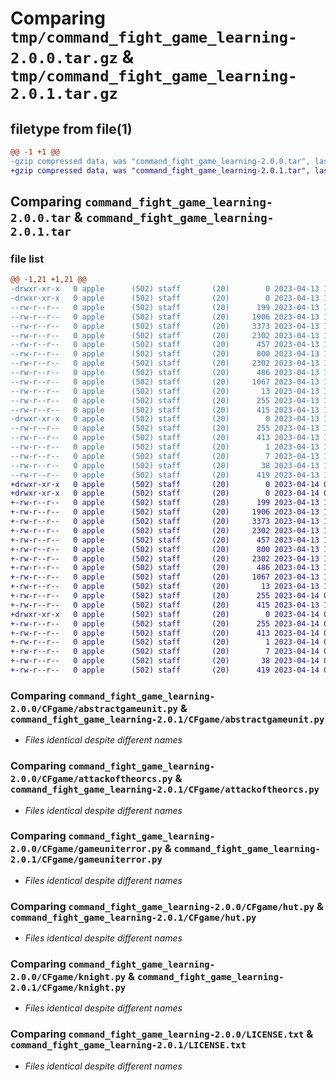# Comparing `tmp/command_fight_game_learning-2.0.0.tar.gz` & `tmp/command_fight_game_learning-2.0.1.tar.gz`

## filetype from file(1)

```diff
@@ -1 +1 @@
-gzip compressed data, was "command_fight_game_learning-2.0.0.tar", last modified: Thu Apr 13 16:06:10 2023, max compression
+gzip compressed data, was "command_fight_game_learning-2.0.1.tar", last modified: Fri Apr 14 02:58:27 2023, max compression
```

## Comparing `command_fight_game_learning-2.0.0.tar` & `command_fight_game_learning-2.0.1.tar`

### file list

```diff
@@ -1,21 +1,21 @@
-drwxr-xr-x   0 apple      (502) staff       (20)        0 2023-04-13 16:06:10.737759 command_fight_game_learning-2.0.0/
-drwxr-xr-x   0 apple      (502) staff       (20)        0 2023-04-13 16:06:10.734405 command_fight_game_learning-2.0.0/CFgame/
--rw-r--r--   0 apple      (502) staff       (20)      199 2023-04-13 14:32:11.000000 command_fight_game_learning-2.0.0/CFgame/__init__.py
--rw-r--r--   0 apple      (502) staff       (20)     1906 2023-04-13 14:20:16.000000 command_fight_game_learning-2.0.0/CFgame/abstractgameunit.py
--rw-r--r--   0 apple      (502) staff       (20)     3373 2023-04-13 14:25:35.000000 command_fight_game_learning-2.0.0/CFgame/attackoftheorcs.py
--rw-r--r--   0 apple      (502) staff       (20)     2302 2023-04-13 14:19:52.000000 command_fight_game_learning-2.0.0/CFgame/gameuniterror.py
--rw-r--r--   0 apple      (502) staff       (20)      457 2023-04-13 14:17:15.000000 command_fight_game_learning-2.0.0/CFgame/gameutils.py
--rw-r--r--   0 apple      (502) staff       (20)      800 2023-04-13 14:22:48.000000 command_fight_game_learning-2.0.0/CFgame/hut.py
--rw-r--r--   0 apple      (502) staff       (20)     2302 2023-04-13 14:21:28.000000 command_fight_game_learning-2.0.0/CFgame/knight.py
--rw-r--r--   0 apple      (502) staff       (20)      486 2023-04-13 14:22:09.000000 command_fight_game_learning-2.0.0/CFgame/orcrider.py
--rw-r--r--   0 apple      (502) staff       (20)     1067 2023-04-13 14:48:06.000000 command_fight_game_learning-2.0.0/LICENSE.txt
--rw-r--r--   0 apple      (502) staff       (20)       13 2023-04-13 14:52:00.000000 command_fight_game_learning-2.0.0/MANIFEST.in
--rw-r--r--   0 apple      (502) staff       (20)      255 2023-04-13 16:06:10.737296 command_fight_game_learning-2.0.0/PKG-INFO
--rw-r--r--   0 apple      (502) staff       (20)      415 2023-04-13 16:04:14.000000 command_fight_game_learning-2.0.0/README.rst
-drwxr-xr-x   0 apple      (502) staff       (20)        0 2023-04-13 16:06:10.736555 command_fight_game_learning-2.0.0/command_fight_game_learning.egg-info/
--rw-r--r--   0 apple      (502) staff       (20)      255 2023-04-13 16:06:10.000000 command_fight_game_learning-2.0.0/command_fight_game_learning.egg-info/PKG-INFO
--rw-r--r--   0 apple      (502) staff       (20)      413 2023-04-13 16:06:10.000000 command_fight_game_learning-2.0.0/command_fight_game_learning.egg-info/SOURCES.txt
--rw-r--r--   0 apple      (502) staff       (20)        1 2023-04-13 16:06:10.000000 command_fight_game_learning-2.0.0/command_fight_game_learning.egg-info/dependency_links.txt
--rw-r--r--   0 apple      (502) staff       (20)        7 2023-04-13 16:06:10.000000 command_fight_game_learning-2.0.0/command_fight_game_learning.egg-info/top_level.txt
--rw-r--r--   0 apple      (502) staff       (20)       38 2023-04-13 16:06:10.738009 command_fight_game_learning-2.0.0/setup.cfg
--rw-r--r--   0 apple      (502) staff       (20)      419 2023-04-13 16:06:08.000000 command_fight_game_learning-2.0.0/setup.py
+drwxr-xr-x   0 apple      (502) staff       (20)        0 2023-04-14 02:58:27.738030 command_fight_game_learning-2.0.1/
+drwxr-xr-x   0 apple      (502) staff       (20)        0 2023-04-14 02:58:27.734393 command_fight_game_learning-2.0.1/CFgame/
+-rw-r--r--   0 apple      (502) staff       (20)      199 2023-04-13 14:32:11.000000 command_fight_game_learning-2.0.1/CFgame/__init__.py
+-rw-r--r--   0 apple      (502) staff       (20)     1906 2023-04-13 14:20:16.000000 command_fight_game_learning-2.0.1/CFgame/abstractgameunit.py
+-rw-r--r--   0 apple      (502) staff       (20)     3373 2023-04-13 14:25:35.000000 command_fight_game_learning-2.0.1/CFgame/attackoftheorcs.py
+-rw-r--r--   0 apple      (502) staff       (20)     2302 2023-04-13 14:19:52.000000 command_fight_game_learning-2.0.1/CFgame/gameuniterror.py
+-rw-r--r--   0 apple      (502) staff       (20)      457 2023-04-13 14:17:15.000000 command_fight_game_learning-2.0.1/CFgame/gameutils.py
+-rw-r--r--   0 apple      (502) staff       (20)      800 2023-04-13 14:22:48.000000 command_fight_game_learning-2.0.1/CFgame/hut.py
+-rw-r--r--   0 apple      (502) staff       (20)     2302 2023-04-13 14:21:28.000000 command_fight_game_learning-2.0.1/CFgame/knight.py
+-rw-r--r--   0 apple      (502) staff       (20)      486 2023-04-13 14:22:09.000000 command_fight_game_learning-2.0.1/CFgame/orcrider.py
+-rw-r--r--   0 apple      (502) staff       (20)     1067 2023-04-13 14:48:06.000000 command_fight_game_learning-2.0.1/LICENSE.txt
+-rw-r--r--   0 apple      (502) staff       (20)       13 2023-04-13 14:52:00.000000 command_fight_game_learning-2.0.1/MANIFEST.in
+-rw-r--r--   0 apple      (502) staff       (20)      255 2023-04-14 02:58:27.737584 command_fight_game_learning-2.0.1/PKG-INFO
+-rw-r--r--   0 apple      (502) staff       (20)      415 2023-04-13 16:04:14.000000 command_fight_game_learning-2.0.1/README.rst
+drwxr-xr-x   0 apple      (502) staff       (20)        0 2023-04-14 02:58:27.736956 command_fight_game_learning-2.0.1/command_fight_game_learning.egg-info/
+-rw-r--r--   0 apple      (502) staff       (20)      255 2023-04-14 02:58:27.000000 command_fight_game_learning-2.0.1/command_fight_game_learning.egg-info/PKG-INFO
+-rw-r--r--   0 apple      (502) staff       (20)      413 2023-04-14 02:58:27.000000 command_fight_game_learning-2.0.1/command_fight_game_learning.egg-info/SOURCES.txt
+-rw-r--r--   0 apple      (502) staff       (20)        1 2023-04-14 02:58:27.000000 command_fight_game_learning-2.0.1/command_fight_game_learning.egg-info/dependency_links.txt
+-rw-r--r--   0 apple      (502) staff       (20)        7 2023-04-14 02:58:27.000000 command_fight_game_learning-2.0.1/command_fight_game_learning.egg-info/top_level.txt
+-rw-r--r--   0 apple      (502) staff       (20)       38 2023-04-14 02:58:27.738197 command_fight_game_learning-2.0.1/setup.cfg
+-rw-r--r--   0 apple      (502) staff       (20)      419 2023-04-14 02:57:56.000000 command_fight_game_learning-2.0.1/setup.py
```

### Comparing `command_fight_game_learning-2.0.0/CFgame/abstractgameunit.py` & `command_fight_game_learning-2.0.1/CFgame/abstractgameunit.py`

 * *Files identical despite different names*

### Comparing `command_fight_game_learning-2.0.0/CFgame/attackoftheorcs.py` & `command_fight_game_learning-2.0.1/CFgame/attackoftheorcs.py`

 * *Files identical despite different names*

### Comparing `command_fight_game_learning-2.0.0/CFgame/gameuniterror.py` & `command_fight_game_learning-2.0.1/CFgame/gameuniterror.py`

 * *Files identical despite different names*

### Comparing `command_fight_game_learning-2.0.0/CFgame/hut.py` & `command_fight_game_learning-2.0.1/CFgame/hut.py`

 * *Files identical despite different names*

### Comparing `command_fight_game_learning-2.0.0/CFgame/knight.py` & `command_fight_game_learning-2.0.1/CFgame/knight.py`

 * *Files identical despite different names*

### Comparing `command_fight_game_learning-2.0.0/LICENSE.txt` & `command_fight_game_learning-2.0.1/LICENSE.txt`

 * *Files identical despite different names*

